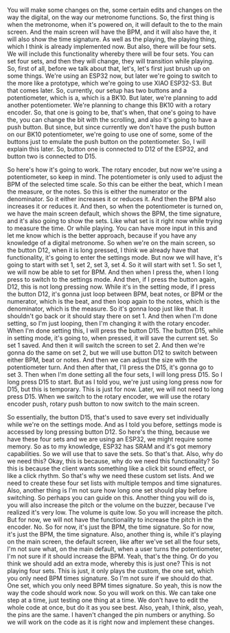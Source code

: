 You will make some changes on the, some certain edits and changes on the way the digital, on the way our metronome
functions. So, the first thing is when the metronome, when it's powered on, it will default to the to the main
screen. And the main screen will have the BPM, and it will also have the, it will also show the time signature. As well
as the playing, the playing thing, which I think is already implemented now. But also, there will be four sets. We will
include this functionality whereby there will be four sets. You can set four sets, and then they will change, they will
transition while playing. So, first of all, before we talk about that, let's, let's first just brush up on some
things. We're using an ESP32 now, but later we're going to switch to the more like a prototype, which we're going to use
XIAO ESP32-S3. But that comes later. So, currently, our setup has two buttons and a potentiometer, which is a, which is
a BK10. But later, we're planning to add another potentiometer. We're planning to change this BK10 with a rotary
encoder. So, that one is going to be, that's when, that one's going to have the, you can change the bit with the
scrolling, and also it's going to have a push button. But since, but since currently we don't have the push button on
our BK10 potentiometer, we're going to use one of some, some of the buttons just to emulate the push button on the
potentiometer. So, I will explain this later. So, button one is connected to D12 of the ESP32, and button two is
connected to D15.




So here's how it's going to work. The rotary encoder, but now we're using a potentiometer, so keep in mind. The
potentiometer is only used to adjust the BPM of the selected time scale. So this can be either the beat, which I mean
the measure, or the notes. So this is either the numerator or the denominator. So it either increases it or reduces
it. And then the BPM also increases it or reduces it. And then, so when the potentiometer is turned on, we have the main
screen default, which shows the BPM, the time signature, and it's also going to show the sets. Like what set is it right
now while trying to measure the time. Or while playing. You can have more input in this and let me know which is the
better approach, because if you have any knowledge of a digital metronome. So when we're on the main screen, so the
button D12, when it is long pressed, I think we already have that functionality, it's going to enter the settings
mode. But now we will have, it's going to start with set 1, set 2, set 3, set 4. So it will start with set 1. So set 1,
we will now be able to set for BPM. And then when I press the, when I long press to switch to the settings mode. And
then, if I press the button again, D12, this is not long pressing now. While it's in the setting mode, if I press the
button D12, it's gonna just loop between BPM, beat notes, or BPM or the numerator, which is the beat, and then loop
again to the notes, which is the denominator, which is the measure. So it's gonna loop just like that. It shouldn't go
back or it should stay there on set 1. And then when I'm done setting, so I'm just looping, then I'm changing it with
the rotary encoder. When I'm done setting this, I will press the button D15. The button D15, while in setting mode, it's
going to, when pressed, it will save the current set. So set 1 saved. And then it will switch the screen to set 2. And
then we're gonna do the same on set 2, but we will use button D12 to switch between either BPM, beat or notes. And then
we can adjust the size with the potentiometer turn. And then after that, I'll press the D15, it's gonna go to
set 3. Then when I'm done setting all the four sets, I will long press D15. So I long press D15 to start. But as I told
you, we're just using long press now for D15, but this is temporary. This is just for now. Later, we will not need to
long press D15. When we switch to the rotary encoder, we will use the rotary encoder push, rotary push button to now
switch to the main screen.


So essentially, the button D15, that's used to save every set individually while we're on the settings mode. And as I told you before, settings mode is accessed by long pressing button D12. So here's the thing, because we have these four sets and we are using an ESP32, we might require some memory. So as to my knowledge, ESP32 has SRAM and it's got memory capabilities. So we will use that to save the sets. So that's that. Also, why do we need this? Okay, this is because, why do we need this functionality? So this is because the client wants something like a click bit sound effect, or like a click rhythm. So that's why we need these custom set lists. And we need to create these four set lists with multiple tempos and time signatures. Also, another thing is I'm not sure how long one set should play before switching. So perhaps you can guide on this. Another thing you will do is, you will also increase the pitch or the volume on the buzzer, because I've realized it's very low. The volume is quite low. So you will increase the pitch. But for now, we will not have the functionality to increase the pitch in the encoder. No. So for now, it's just the BPM, the time signature. So for now, it's just the BPM, the time signature. Also, another thing is, while it's playing on the main screen, the default screen, like after we've set all the four sets, I'm not sure what, on the main default, when a user turns the potentiometer, I'm not sure if it should increase the BPM. Yeah, that's the thing. Or do you think we should add an extra mode, whereby this is just one? This is not playing four sets. This is just, it only plays the custom, the one set, which you only need BPM times signature. So I'm not sure if we should do that. One set, which you only need BPM times signature. So yeah, this is now the way the code should work now. So you will work on this. We can take one step at a time, just testing one thing at a time. We don't have to edit the whole code at once, but do it as you see best. Also, yeah, I think, also, yeah, the pins are the same. I haven't changed the pin numbers or anything. So we will work on the code as it is right now and implement these changes.

